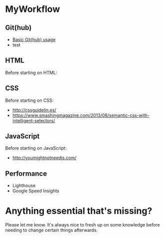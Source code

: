 # MyWorkflow

## Git(hub)
- [Basic Git(hub) usage](https://www.youtube.com/watch?v=cd-g06nA3ns&app=desktop)
- test

## HTML
Before starting on HTML:


## CSS
Before starting on CSS:
- http://cssguidelin.es/
- https://www.smashingmagazine.com/2013/08/semantic-css-with-intelligent-selectors/

## JavaScript
Before starting on JavaScript:
- http://youmightnotneedjs.com/

## Performance
- Lighthouse
- Google Speed Insights

# Anything essential that's missing?
Please let me know. It's always nice to fresh up on some knowledge before needing to change certain things afterwards.
